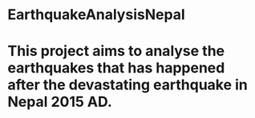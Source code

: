 # EarthquakeAnalysisNepal

# This project aims to analyse the earthquakes that has  happened after the devastating earthquake in Nepal 2015 AD.



